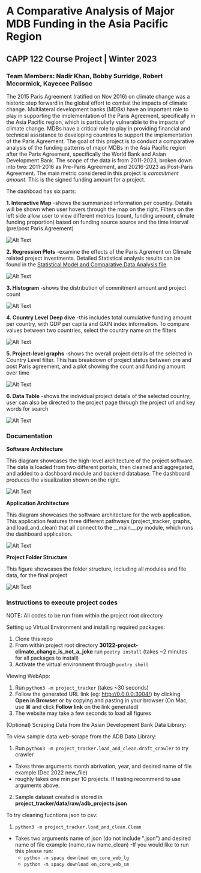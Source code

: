 # <b>A Comparative Analysis of Major MDB Funding in the Asia Pacific Region</b>
## <b>CAPP 122 Course Project | Winter 2023</b>
### <b>Team Members: Nadir Khan, Bobby Surridge, Robert Mccormick, Kayecee Palisoc</b>


<p>
The 2015 Paris Agreement (ratified on Nov 2016) on climate change was a historic step forward in the global effort to combat the impacts of climate change. Multilateral development banks (MDBs) have an important role to play in supporting the implementation of the Paris Agreement, specifically in the Asia Pacific region, which is particularly vulnerable to the impacts of climate change. MDBs have a critical role to play in providing financial and technical assistance to developing countries to support the implementation of the Paris Agreement. The goal of this project is to conduct a comparative analysis of the funding patterns of major MDBs in the Asia Pacific region after the Paris Agreement, specifically the World Bank and Asian Development Bank. The scope of the data is from 2011-2023, broken down into two: 2011-2016 as Pre-Paris Agreement, and 20216-2023 as Post-Paris Agreement. The main metric considered in this project is <i>commitment amount</i>. This is the signed funding amount for a project.

</p>

<p>
The dashboad has six parts:
</p>

<p><b>1. Interactive Map</b> -shows the summarized information per country. Details will be shown when user hovers through the map on the right. Filters on the left side allow user to view different metrics (count, funding amount, climate funding proportion) based on funding source source and the time interval (pre/post Paris Agreement) </p>

![Alt Text](https://github.com/uchicago-capp122-spring23/30122-project-climate_change_is_not_a_joke/blob/main/project_tracker/dashboard_screenshots/1.Map.png)


<p><b>2. Regression Plots</b> -examine the effects of the Paris Agrement on Climate related project investments. Detailed Statistical analysis results can be found in the <a href = "https://github.com/uchicago-capp122-spring23/30122-project-climate_change_is_not_a_joke/blob/main/project_tracker/Documentation/Statistical%20Model%20and%20Comparative%20Data%20Analysis.pdf">Statistical Model and Comparative Data Analysis file</a></p>

![Alt Text](https://github.com/uchicago-capp122-spring23/30122-project-climate_change_is_not_a_joke/blob/main/project_tracker/dashboard_screenshots/2.Regression.png)


<p><b>3. Histogram</b> -shows the distribution of commitment amount and project count</p>

![Alt Text](https://github.com/uchicago-capp122-spring23/30122-project-climate_change_is_not_a_joke/blob/main/project_tracker/dashboard_screenshots/3.Histogram.png)


<p><b>4. Country Level Deep dive</b> -this includes total cumulative funding amount per country, with GDP per capita and GAIN index information. To compare values between two countries, select the country name on the filters</p>

![Alt Text](https://github.com/uchicago-capp122-spring23/30122-project-climate_change_is_not_a_joke/blob/main/project_tracker/dashboard_screenshots/4.GDP_Vulnerability_Datatable.png)


<p><b>5. Project-level graphs</b> -shows the overall project details of the  selected in Country Level filter. This has breakdown of project status between pre and post Paris agreement, and a plot showing the count and funding amount over time</p>

![Alt Text](https://github.com/uchicago-capp122-spring23/30122-project-climate_change_is_not_a_joke/blob/main/project_tracker/dashboard_screenshots/5.project_plots.png)


<p><b>6. Data Table</b> -shows the individual project details of the selected country, user can also be directed to the project page through the project url and key words for search</p>

![Alt Text](https://github.com/uchicago-capp122-spring23/30122-project-climate_change_is_not_a_joke/blob/main/project_tracker/dashboard_screenshots/6.project_datatable.png)

### <b> Documentation </b>

<p><b>Software Architecture</b></p>

<p>This diagram showcases the high-level architecture of the project software. The data is loaded from two different portals, then cleaned and aggregated, and added to a dashboard module and backend database. The dashboard produces the visualization shown on the right.</p>  

![Alt Text](https://github.com/uchicago-capp122-spring23/30122-project-climate_change_is_not_a_joke/blob/main/project_tracker/Documentation/Software%20Architecture.JPG)

<p><b>Application Architecture</b></p>

<p>This diagram showcases the software architecture for the web application. This application features three different pathways (project_tracker, graphs, and load_and_clean) that all connect to the __main__.py module, which runs the dashboard application.</p>  

![Alt Text](https://github.com/uchicago-capp122-spring23/30122-project-climate_change_is_not_a_joke/blob/main/project_tracker/Documentation/Application%20Structure.JPG)

<p><b>Project Folder Structure</b></p>

<p>This figure showcases the folder structure, including all modules and file data, for the final project</p> 

![Alt Text](https://github.com/uchicago-capp122-spring23/30122-project-climate_change_is_not_a_joke/blob/main/project_tracker/Documentation/Folder%20Structure.jpg)

### <b> Instructions to execute project codes </b>
<p>NOTE: All codes to be run from within the project root directory</p>

<p> Setting up Virtual Environment and installing required packages:

1. Clone this repo
2. From within project root directory <b>30122-project-climate_change_is_not_a_joke</b> run `poetry install` (takes ~2 minutes for all packages to install)
3. Activate the virtual environment through `poetry shell`

Viewing WebApp:

1. Run `python3 -m project_tracker` (takes ~30 seconds)
2. Follow the generated URL link (eg: http://0.0.0.0:3004/) by clicking <b>Open in Browser</b> or by copying and pasting in your browser (On Mac, use <b>⌘</b> and click <b>Follow link</b> on the link generated)
3. The website may take a few seconds to load all figures
  
(Optional) Scraping Data from the Asian Development Bank Data Library:

To view sample data web-scrape from the ADB Data Library:
1. Run `python3 -m project_tracker.load_and_clean.draft_crawler` to try crawler
  - Takes three arguments month abrivation, year, and desired name of file example (Dec 2022 new_file)
  - roughly takes one min per 10 projects. If testing recommend to use arguments above. 
2. Sample dataset created is stored in <b>project_tracker/data/raw/adb_projects.json</b>
  
To try cleaning fucntions json to csv: 
1. `python3 -m project_tracker.load_and_clean.Clean`
  - Takes two arguments name of json (do not include ".json") and desired name of file example (name_raw name_clean)
  -If you would like to run this please run:
    - `python -m spacy download en_core_web_lg`
    - `python -m spacy download en_core_web_sm`

</p>












